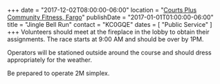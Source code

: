 +++
date = "2017-12-02T08:00:00-06:00"
location = "[Courts Plus Community Fitness, Fargo](/places/courts-plus-community-fitness/)"
publishDate = "2017-01-01T01:00:00-06:00"
title = "Jingle Bell Run"
contact = "KC0GQE"
dates = [ "Public Service" ]
+++
Volunteers should meet at the fireplace in the lobby to obtain their
assignments. The race starts at 9:00 AM and should be over by 1PM.

Operators will be stationed outside around the course and should dress
appropriately for the weather.

Be prepared to operate 2M simplex.
